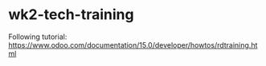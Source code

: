 # wk2-tech-training

Following tutorial: https://www.odoo.com/documentation/15.0/developer/howtos/rdtraining.html